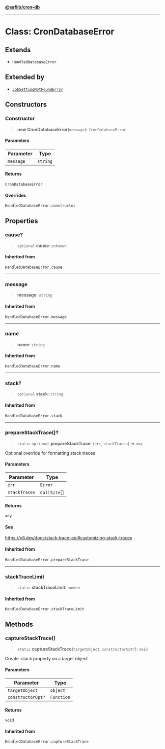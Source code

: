 [**@saflib/cron-db**](../index.md)

***

# Class: CronDatabaseError

## Extends

- `HandledDatabaseError`

## Extended by

- [`JobSettingNotFoundError`](JobSettingNotFoundError.md)

## Constructors

### Constructor

> **new CronDatabaseError**(`message`): `CronDatabaseError`

#### Parameters

| Parameter | Type |
| ------ | ------ |
| `message` | `string` |

#### Returns

`CronDatabaseError`

#### Overrides

`HandledDatabaseError.constructor`

## Properties

### cause?

> `optional` **cause**: `unknown`

#### Inherited from

`HandledDatabaseError.cause`

***

### message

> **message**: `string`

#### Inherited from

`HandledDatabaseError.message`

***

### name

> **name**: `string`

#### Inherited from

`HandledDatabaseError.name`

***

### stack?

> `optional` **stack**: `string`

#### Inherited from

`HandledDatabaseError.stack`

***

### prepareStackTrace()?

> `static` `optional` **prepareStackTrace**: (`err`, `stackTraces`) => `any`

Optional override for formatting stack traces

#### Parameters

| Parameter | Type |
| ------ | ------ |
| `err` | `Error` |
| `stackTraces` | `CallSite`[] |

#### Returns

`any`

#### See

https://v8.dev/docs/stack-trace-api#customizing-stack-traces

#### Inherited from

`HandledDatabaseError.prepareStackTrace`

***

### stackTraceLimit

> `static` **stackTraceLimit**: `number`

#### Inherited from

`HandledDatabaseError.stackTraceLimit`

## Methods

### captureStackTrace()

> `static` **captureStackTrace**(`targetObject`, `constructorOpt?`): `void`

Create .stack property on a target object

#### Parameters

| Parameter | Type |
| ------ | ------ |
| `targetObject` | `object` |
| `constructorOpt?` | `Function` |

#### Returns

`void`

#### Inherited from

`HandledDatabaseError.captureStackTrace`
